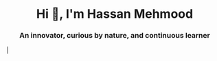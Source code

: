 <h1 align="center">Hi 👋, I'm Hassan Mehmood </h1>
<h3 align="center">An innovator, curious by nature, and continuous learner</h3>|


